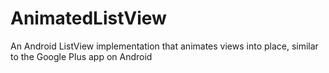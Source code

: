 AnimatedListView
================

An Android ListView implementation that animates views into place, similar to the Google Plus app on Android

